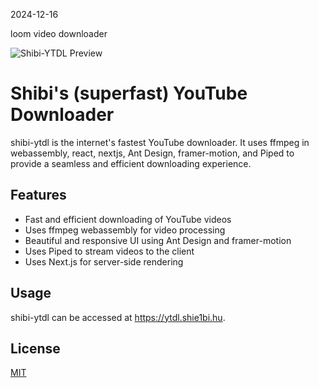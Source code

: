 2024-12-16

loom video downloader


![Shibi-YTDL Preview](https://i.imgur.com/71zE72J.gif)

# Shibi's (superfast) YouTube Downloader

shibi-ytdl is the internet's fastest YouTube downloader. It uses ffmpeg in webassembly, react, nextjs, Ant Design, framer-motion, and Piped to provide a seamless and efficient downloading experience.

## Features

- Fast and efficient downloading of YouTube videos
- Uses ffmpeg webassembly for video processing
- Beautiful and responsive UI using Ant Design and framer-motion
- Uses Piped to stream videos to the client
- Uses Next.js for server-side rendering

## Usage

shibi-ytdl can be accessed at https://ytdl.shie1bi.hu.

## License

[MIT](https://opensource.org/licenses/MIT)
